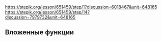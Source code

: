 https://stepik.org/lesson/651459/step/1?discussion=6018467&unit=648165
https://stepik.org/lesson/651459/step/14?discussion=7979732&unit=648165

## Вложенные функции 

